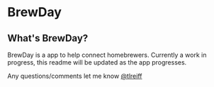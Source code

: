 # BrewDay

## What's BrewDay?
BrewDay is a app to help connect homebrewers. Currently a work in progress, this readme will be updated as the app progresses.

Any questions/comments let me know [@tlreiff](https://twitter.com/tlreiff)



